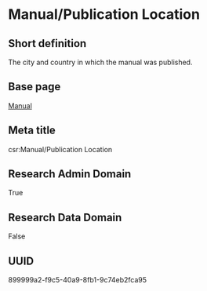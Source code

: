 # Manual/Publication Location
## Short definition
The city and country in which the manual was published.
## Base page
[Manual](../Objects/Manual.md)
## Meta title
csr:Manual/Publication Location
## Research Admin Domain
True
## Research Data Domain
False
## UUID
899999a2-f9c5-40a9-8fb1-9c74eb2fca95
